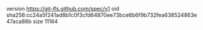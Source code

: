 version https://git-lfs.github.com/spec/v1
oid sha256:cc24a5f241ad8b1c0f3cfd64870ee73bce6b6f9b732fea638524863e47aca88b
size 11164
